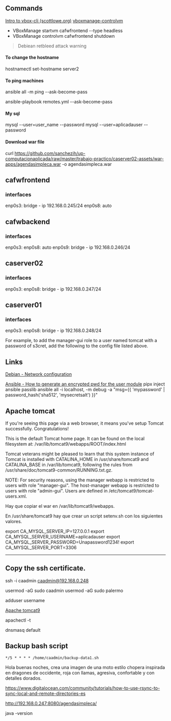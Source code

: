 

## Commands
[Intro to vbox-cli (scottlowe.org)](https://blog.scottlowe.org/2016/11/10/intro-to-vbox-cli/)
[vboxmanage-controlvm](https://docs.oracle.com/en/virtualization/virtualbox/6.0/user/vboxmanage-controlvm.html)
- VBoxManage startvm cafwfrontend --type headless
- VBoxManage controlvm cafwfrontend shutdown



> Debiean retbleed attack warning

#### To change the hostname
hostnamectl set-hostname server2

#### To ping machines
ansible all -m ping --ask-become-pass

ansible-playbook remotes.yml --ask-become-pass

#### My sql
mysql --user=user_name --password
mysql --user=aplicadauser --password

#### Download war file
curl https://github.com/sanchezih/up-computacionaplicada/raw/master/trabajo-practico/caserver02-assets/war-apps/agendasimpleca.war -o agendasimpleca.war

## cafwfrontend
### interfaces
enp0s3: bridge - ip 192.168.0.245/24
enp0s8: auto


## cafwbackend
### interfaces
enp0s3: 
enp0s8: auto
enp0s9: bridge - ip 192.168.0.246/24


## caserver02
### interfaces
enp0s3: 
enp0s8: bridge - ip 192.168.0.247/24

## caserver01
### interfaces
enp0s3: 
enp0s8: bridge - ip 192.168.0.248/24

For example, to add the manager-gui role to a user named tomcat with a password of s3cret, add the following to the config file listed above. 

## Links
[Debian - Network configuration](https://wiki.debian.org/es/NetworkConfiguration)

[Ansible - How to generate an encrypted pwd for the user module](https://docs.ansible.com/ansible/latest/reference_appendices/faq.html#how-do-i-generate-encrypted-passwords-for-the-user-module)
pipx inject ansible passlib
ansible all -i localhost, -m debug -a "msg={{ 'mypassword' | password_hash('sha512', 'mysecretsalt') }}"


## Apache tomcat

If you're seeing this page via a web browser, it means you've setup Tomcat successfully. Congratulations!

This is the default Tomcat home page. It can be found on the local filesystem at: /var/lib/tomcat9/webapps/ROOT/index.html

Tomcat veterans might be pleased to learn that this system instance of Tomcat is installed with CATALINA_HOME in /usr/share/tomcat9 and CATALINA_BASE in /var/lib/tomcat9, following the rules from /usr/share/doc/tomcat9-common/RUNNING.txt.gz.


NOTE: For security reasons, using the manager webapp is restricted to users with role "manager-gui". The host-manager webapp is restricted to users with role "admin-gui". Users are defined in /etc/tomcat9/tomcat-users.xml.

Hay que copiar el war en /var/lib/tomcat9/webapps.

En /usr/share/tomcat9 hay que crear un script setenv.sh
con los siguientes valores.

export CA_MYSQL_SERVER_IP=127.0.0.1
export CA_MYSQL_SERVER_USERNAME=aplicadauser
export CA_MYSQL_SERVER_PASSWORD=Unapassword1234!
export CA_MYSQL_SERVER_PORT=3306

--- 
## Copy the ssh certificate.
ssh -i caadmin caadmin@192.168.0.248

usermod -aG sudo caadmin
usermod -aG sudo palermo

adduser username

[Apache tomcat9](https://www.digitalocean.com/community/tutorials/how-to-install-apache-tomcat-9-on-debian-10)


apachectl -t


dnsmasq
default


## Backup bash script
`*/5 * * * * /home/caadmin/backup-data1.sh`

Hola buenas noches, crea una imagen de una moto estilo chopera inspirada en dragones de occidente, roja con llamas, agresiva, confortable y con detalles dorados.

https://www.digitalocean.com/community/tutorials/how-to-use-rsync-to-sync-local-and-remote-directories-es


http://192.168.0.247:8080/agendasimpleca/

java -version
